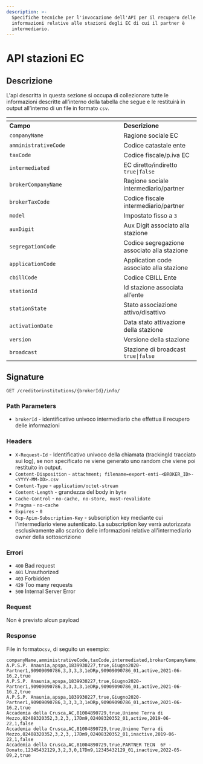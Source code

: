 ```yaml
---
description: >-
  Specifiche tecniche per l'invocazione dell'API per il recupero delle
  informazioni relative alle stazioni degli EC di cui il partner è
  intermediario.
---
```


# API stazioni EC

## Descrizione

L'api descritta in questa sezione si occupa di collezionare tutte le informazioni descritte all’interno della tabella che segue e le restituirà in output all’interno di un file in formato `csv`.

&#x20;

<table data-header-hidden><thead><tr><th width="286.5"></th><th></th></tr></thead><tbody><tr><td><strong>Campo</strong></td><td><strong>Descrizione</strong></td></tr><tr><td><code>companyName</code></td><td>Ragione sociale EC</td></tr><tr><td><code>amministrativeCode</code></td><td>Codice catastale ente</td></tr><tr><td><code>taxCode</code></td><td>Codice fiscale/p.iva EC</td></tr><tr><td><code>intermediated</code></td><td>EC diretto/indiretto <code>true|false</code></td></tr><tr><td><code>brokerCompanyName</code></td><td>Ragione sociale intermediario/partner</td></tr><tr><td><code>brokerTaxCode</code></td><td>Codice fiscale intermediario/partner</td></tr><tr><td><code>model</code></td><td>Impostato fisso a <code>3</code></td></tr><tr><td><code>auxDigit</code></td><td>Aux Digit associato alla stazione</td></tr><tr><td><code>segregationCode</code></td><td>Codice segregazione associato alla stazione</td></tr><tr><td><code>applicationCode</code></td><td>Application code associato alla stazione</td></tr><tr><td><code>cbillCode</code></td><td>Codice CBILL Ente</td></tr><tr><td><code>stationId</code></td><td>Id stazione associata all’ente</td></tr><tr><td><code>stationState</code></td><td>Stato associazione attivo/disattivo</td></tr><tr><td><code>activationDate</code></td><td>Data stato attivazione della stazione</td></tr><tr><td><code>version</code></td><td>Versione della stazione</td></tr><tr><td><code>broadcast</code></td><td>Stazione di broadcast <code>true|false</code></td></tr></tbody></table>

## **Signature**

`GET /creditorinstitutions/{brokerId}/info/`

### **Path Parameters**

* `brokerId` - identificativo univoco intermediario che effettua il recupero delle informazioni

### **Headers**

* `X-Request-Id` - Identificativo univoco della chiamata (trackingId tracciato sui log), se non specificato ne viene generato uno random che viene poi restituito in output.
* `Content-Disposition` - `attachment; filename=export-enti-<BROKER_ID>-<YYYY-MM-DD>.csv`
* `Content-Type` - `application/octet-stream`
* `Content-Length` - grandezza del body in `byte`
* `Cache-Control` - `no-cache, no-store, must-revalidate`
* `Pragma` - `no-cache`
* `Expires` - `0`
* `Ocp-Apim-Subscription-Key` - subscription key mediante cui l'intermediario viene autenticato. La subscription key verrà autorizzata esclusivamente allo scarico delle informazioni relative all'intermediario owner della sottoscrizione

### **Errori**

* `400` Bad request
* `401` Unauthorized
* `403` Forbidden
* `429` Too many requests
* `500` Internal Server Error

### **Request**

Non è previsto alcun payload

### **Response**

File in formato`csv`, di seguito un esempio:

```csv
companyName,amministrativeCode,taxCode,intermediated,brokerCompanyName,brokerTaxCode,model,auxDigit,segregationCode,applicationCode,cbillCode,stationId,stationState,activationDate,version,broadcast
A.P.S.P. Anaunia,apspa,1839930227,true,Giugno2020-Partner1,90909090786,3,3,3,3,1eDRp,90909090786_01,active,2021-06-16,2,true
A.P.S.P. Anaunia,apspa,1839930227,true,Giugno2020-Partner1,90909090786,3,3,3,3,1eDRp,90909090786_01,active,2021-06-16,2,true
A.P.S.P. Anaunia,apspa,1839930227,true,Giugno2020-Partner1,90909090786,3,3,3,3,1eDRp,90909090786_01,active,2021-06-16,2,true
Accademia della Crusca,AC,81004890729,true,Unione Terra di Mezzo,02408320352,3,2,3,,17Dm9,02408320352_01,active,2019-06-22,1,false
Accademia della Crusca,AC,81004890729,true,Unione Terra di Mezzo,02408320352,3,2,3,,17Dm9,02408320352_01,inactive,2019-06-22,1,false
Accademia della Crusca,AC,81004890729,true,PARTNER TECN  6F - Donato,12345432129,3,2,3,0,17Dm9,12345432129_01,inactive,2022-05-09,2,true
```
